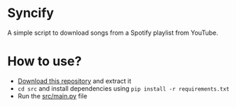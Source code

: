 # Syncify
A simple script to download songs from a Spotify playlist from YouTube.

# How to use?
* [Download this repository](https://github.com/Zapd0s/Syncify/archive/refs/heads/main.zip) and extract it
* `cd src` and install dependencies using `pip install -r requirements.txt`
* Run the [src/main.py](https://github.com/Zapd0s/Syncify/blob/main/src/main.py) file
